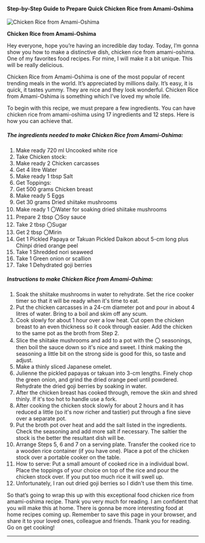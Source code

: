             

#### Step-by-Step Guide to Prepare Quick Chicken Rice from Amami-Oshima

![Chicken Rice from Amami-Oshima](https://img-global.cpcdn.com/recipes/5140310194651136/751x532cq70/chicken-rice-from-amami-oshima-recipe-main-photo.jpg)

**Chicken Rice from Amami-Oshima**

Hey everyone, hope you’re having an incredible day today. Today, I’m gonna show you how to make a distinctive dish, chicken rice from amami-oshima. One of my favorites food recipes. For mine, I will make it a bit unique. This will be really delicious.

Chicken Rice from Amami-Oshima is one of the most popular of recent trending meals in the world. It’s appreciated by millions daily. It’s easy, it is quick, it tastes yummy. They are nice and they look wonderful. Chicken Rice from Amami-Oshima is something which I’ve loved my whole life.

To begin with this recipe, we must prepare a few ingredients. You can have chicken rice from amami-oshima using 17 ingredients and 12 steps. Here is how you can achieve that.

##### The ingredients needed to make Chicken Rice from Amami-Oshima:

1.  Make ready 720 ml Uncooked white rice
2.  Take Chicken stock:
3.  Make ready 2 Chicken carcasses
4.  Get 4 litre Water
5.  Make ready 1 tbsp Salt
6.  Get Toppings:
7.  Get 500 grams Chicken breast
8.  Make ready 5 Eggs
9.  Get 30 grams Dried shiitake mushrooms
10.  Make ready 1 〇Water for soaking dried shiitake mushrooms
11.  Prepare 2 tbsp 〇Soy sauce
12.  Take 2 tbsp 〇Sugar
13.  Get 2 tbsp 〇Mirin
14.  Get 1 Pickled Papaya or Takuan Pickled Daikon about 5-cm long plus Chinpi dried orange peel
15.  Take 1 Shredded nori seaweed
16.  Take 1 Green onion or scallion
17.  Take 1 Dehydrated goji berries

##### Instructions to make Chicken Rice from Amami-Oshima:

1.  Soak the shiitake mushrooms in water to rehydrate. Set the rice cooker timer so that it will be ready when it's time to eat.
2.  Put the chicken carcasses in a 24-cm diameter pot and pour in about 4 litres of water. Bring to a boil and skim off any scum.
3.  Cook slowly for about 1 hour over a low heat. Cut open the chicken breast to an even thickness so it cook through easier. Add the chicken to the same pot as the broth from Step 2.
4.  Slice the shiitake mushrooms and add to a pot with the 〇 seasonings, then boil the sauce down so it's nice and sweet. I think making the seasoning a little bit on the strong side is good for this, so taste and adjust.
5.  Make a thinly sliced Japanese omelet.
6.  Julienne the pickled papayas or takuan into 3-cm lengths. Finely chop the green onion, and grind the dried orange peel until powdered. Rehydrate the dried goji berries by soaking in water.
7.  After the chicken breast has cooked through, remove the skin and shred thinly. If it's too hot to handle use a fork.
8.  After cooking the chicken stock slowly for about 2 hours and it has reduced a little (so it's now richer and tastier) put through a fine sieve over a separate pot.
9.  Put the broth pot over heat and add the salt listed in the ingredients. Check the seasoning and add more salt if necessary. The saltier the stock is the better the resultant dish will be.
10.  Arrange Steps 5, 6 and 7 on a serving plate. Transfer the cooked rice to a wooden rice container (if you have one). Place a pot of the chicken stock over a portable cooker on the table.
11.  How to serve: Put a small amount of cooked rice in a individual bowl. Place the toppings of your choice on top of the rice and pour the chicken stock over. If you put too much rice it will swell up.
12.  Unfortunately, I ran out dried goji berries so I didn't use them this time.

So that’s going to wrap this up with this exceptional food chicken rice from amami-oshima recipe. Thank you very much for reading. I am confident that you will make this at home. There is gonna be more interesting food at home recipes coming up. Remember to save this page in your browser, and share it to your loved ones, colleague and friends. Thank you for reading. Go on get cooking!

* * *